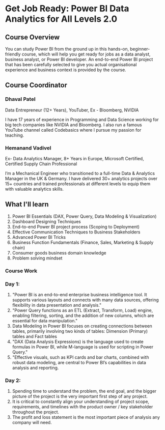 # Get Job Ready: Power BI Data Analytics for All Levels 2.0

## Course Overview

You can study Power BI from the ground up in this hands-on, beginner-friendly course, which will help you get ready for jobs as a data analyst, business analyst, or Power BI developer. An end-to-end Power BI project that has been carefully selected to give you actual organisational experience and business context is provided by the course.

## Course Coordinator 
### Dhaval Patel
Data Entrepreneur (12+ Years), YouTuber,
Ex - Bloomberg, NVIDIA

I have 17 years of experience in Programming and Data Science working for big tech companies like NVIDIA and Bloomberg. I also run a famous YouTube channel called Codebasics where I pursue my passion for teaching.

### Hemanand Vadivel
Ex- Data Analytics Manager, 8+ Years in Europe, Microsoft Certified, Certified Supply Chain Professional

I’m a Mechanical Engineer who transitioned to a full-time Data & Analytics Manager in the UK & Germany. I have delivered 30+ analytics projects over 15+ countries and trained professionals at different levels to equip them with valuable analytics skills.

## What I'll learn

1. Power BI Essentials (DAX, Power Query, Data Modeling & Visualization)
2. Dashboard Designing Techniques
3. End-to-end Power BI project process (Scoping to Deployment)
4. Effective Communication Techniques to Business Stakeholders
5. Advanced Power BI Tricks
6. Business Function Fundamentals (Finance, Sales, Marketing & Supply chain)
7. Consumer goods business domain knowledge
8. Problem solving mindset

### Course Work
### Day 1:
1. "Power BI is an end-to-end enterprise business intelligence tool. It supports various layouts and connects with many data sources, offering flexibility in data presentation and analysis."
2. "Power Query functions as an ETL (Extract, Transform, Load) engine, enabling filtering, sorting, and the addition of new columns, which are essential for data manipulation."
3. Data Modeling in Power BI focuses on creating connections between tables, primarily involving two kinds of tables: Dimension (Primary) tables and Fact tables
4. "DAX (Data Analysis Expressions) is the language used to create formulas in Power BI, while M-language is used for scripting in Power Query."
5. "Effective visuals, such as KPI cards and bar charts, combined with robust data modeling, are central to Power BI’s capabilities in data analysis and reporting.

### Day 2:
1. Spending time to understand the problem, the end goal, and the bigger picture of the project is the very important first step of any project.
2. It is critical to constantly align your understanding of project scope, requirements, and timelines with the product owner / key stakeholder throughout the project.
3. The profit and loss statement is the most important piece of analysis any company will need.
